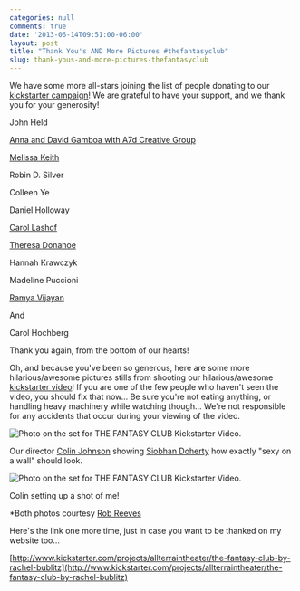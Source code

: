 ```yaml
---
categories: null
comments: true
date: '2013-06-14T09:51:00-06:00'
layout: post
title: "Thank You's AND More Pictures #thefantasyclub"
slug: thank-yous-and-more-pictures-thefantasyclub
---
```


We have some more all-stars joining the list of people donating to our [kickstarter campaign](http://www.kickstarter.com/projects/allterraintheater/the-fantasy-club-by-rachel-bublitz)! We are grateful to have your support, and we thank you for your generosity!

John Held

[Anna and David Gamboa with A7d Creative Group]((http://www.a-7-d.com/))

[Melissa Keith](https://www.facebook.com/melissakeithactor?fref=ts)

Robin D. Silver

Colleen Ye

Daniel Holloway

[Carol Lashof](https://www.facebook.com/CarolSLashofPlaywright?fref=ts)

[Theresa Donahoe](http://bayareablogethunderground.blogspot.com/)

Hannah Krawczyk

Madeline Puccioni

[Ramya Vijayan](https://plus.google.com/115213565216260362998/posts)

And

Carol Hochberg

Thank you again, from the bottom of our hearts! 

Oh, and because you've been so generous, here are some more hilarious/awesome pictures stills from shooting our hilarious/awesome [kickstarter video](http://www.kickstarter.com/projects/allterraintheater/the-fantasy-club-by-rachel-bublitz)! If you are one of the few people who haven't seen the video, you should fix that now... Be sure you're not eating anything, or handling heavy machinery while watching though... We're not responsible for any accidents that occur during your viewing of the video. 

![Photo on the set for THE FANTASY CLUB Kickstarter Video.](/images/tfckick1.jpg)

Our director [Colin Johnson](http://www.battlestachestudios.com/) showing [Siobhan Doherty](http://www.siobhanmariedoherty.com/) how exactly "sexy on a wall" should look.

![Photo on the set for THE FANTASY CLUB Kickstarter Video.](/images/tfckick2.jpg)

Colin setting up a shot of me!

*Both photos courtesy [Rob Reeves](http://suckypictures.blogspot.com/?zx=da79e9239054d5d)

Here's the link one more time, just in case you want to be thanked on my website too...

[http://www.kickstarter.com/projects/allterraintheater/the-fantasy-club-by-rachel-bublitz](http://www.kickstarter.com/projects/allterraintheater/the-fantasy-club-by-rachel-bublitz)